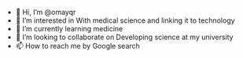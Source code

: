 - 👋 Hi, I’m @omayqr
- 👀 I’m interested in With medical science and linking it to technology
- 🌱 I’m currently learning medicine
- 💞️ I’m looking to collaborate on Developing science at my university
- 📫 How to reach me by Google search

<!---
omayqr/omayqr is a ✨ special ✨ repository because its `README.md` (this file) appears on your GitHub profile.
You can click the Preview link to take a look at your changes.
--->
